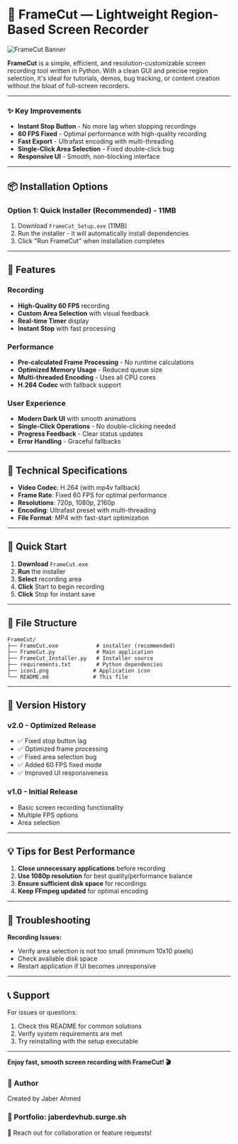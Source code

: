 # 🎥 FrameCut — Lightweight Region-Based Screen Recorder

![FrameCut Banner](https://your-image-link-here.gif) <!-- 🔄 Replace with your actual GIF URL -->

**FrameCut** is a simple, efficient, and resolution-customizable screen recording tool written in Python. With a clean GUI and precise region selection, it's ideal for tutorials, demos, bug tracking, or content creation without the bloat of full-screen recorders.

---

### ✨ **Key Improvements**
- **Instant Stop Button** - No more lag when stopping recordings
- **60 FPS Fixed** - Optimal performance with high-quality recording
- **Fast Export** - Ultrafast encoding with multi-threading
- **Single-Click Area Selection** - Fixed double-click bug
- **Responsive UI** - Smooth, non-blocking interface

---

## 📦 **Installation Options**

### **Option 1: Quick Installer (Recommended) - 11MB**
1. Download `FrameCut_Setup.exe` (11MB)
2. Run the installer - it will automatically install dependencies
3. Click "Run FrameCut" when installation completes


---

## 🎯 **Features**

### **Recording**
- **High-Quality 60 FPS** recording
- **Custom Area Selection** with visual feedback
- **Real-time Timer** display
- **Instant Stop** with fast processing

### **Performance**
- **Pre-calculated Frame Processing** - No runtime calculations
- **Optimized Memory Usage** - Reduced queue size
- **Multi-threaded Encoding** - Uses all CPU cores
- **H.264 Codec** with fallback support

### **User Experience**
- **Modern Dark UI** with smooth animations
- **Single-Click Operations** - No double-clicking needed
- **Progress Feedback** - Clear status updates
- **Error Handling** - Graceful fallbacks

---

## 🔧 **Technical Specifications**

- **Video Codec**: H.264 (with mp4v fallback)
- **Frame Rate**: Fixed 60 FPS for optimal performance
- **Resolutions**: 720p, 1080p, 2160p
- **Encoding**: Ultrafast preset with multi-threading
- **File Format**: MP4 with fast-start optimization

---


## 🚀 **Quick Start**

1. **Download** `FrameCut.exe`
2. **Run** the installer
3. **Select** recording area
4. **Click** Start to begin recording
5. **Click** Stop for instant save

---

## 📁 **File Structure**

```
FrameCut/
├── FrameCut.exe            # installer (recommended)
├── FrameCut.py             # Main application
├── FrameCut_Installer.py   # Installer source
├── requirements.txt        # Python dependencies
├── icon1.png              # Application icon
└── README.md              # This file
```

---

## 🔄 **Version History**

### **v2.0 - Optimized Release**
- ✅ Fixed stop button lag
- ✅ Optimized frame processing
- ✅ Fixed area selection bug
- ✅ Added 60 FPS fixed mode
- ✅ Improved UI responsiveness

### **v1.0 - Initial Release**
- Basic screen recording functionality
- Multiple FPS options
- Area selection

---

## 💡 **Tips for Best Performance**

1. **Close unnecessary applications** before recording
2. **Use 1080p resolution** for best quality/performance balance
3. **Ensure sufficient disk space** for recordings
4. **Keep FFmpeg updated** for optimal encoding

---

## 🐛 **Troubleshooting**

**Recording Issues:**
- Verify area selection is not too small (minimum 10x10 pixels)
- Check available disk space
- Restart application if UI becomes unresponsive

---

## 📞 **Support**

For issues or questions:
1. Check this README for common solutions
2. Verify system requirements are met
3. Try reinstalling with the setup executable

---

**Enjoy fast, smooth screen recording with FrameCut! 🎬**

### 🔗 Author
Created by Jaber Ahmed
### 🔗 Portfolio: jaberdevhub.surge.sh
📧 Reach out for collaboration or feature requests!


